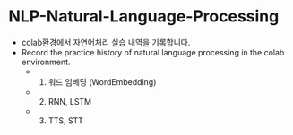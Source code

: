 # NLP-Natural-Language-Processing
- colab환경에서 자연어처리 실습 내역을 기록합니다.
- Record the practice history of natural language processing in the colab environment.
  - 1) 워드 임베딩 (WordEmbedding)
  - 2) RNN, LSTM
  - 3) TTS, STT
